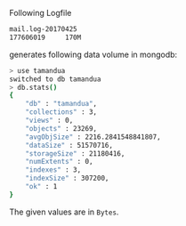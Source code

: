 Following Logfile

```sh
mail.log-20170425
177606019     170M
```

generates following data volume in mongodb:

```sh
> use tamandua
switched to db tamandua
> db.stats()
{
	"db" : "tamandua",
	"collections" : 3,
	"views" : 0,
	"objects" : 23269,
	"avgObjSize" : 2216.2841548841807,
	"dataSize" : 51570716,
	"storageSize" : 21180416,
	"numExtents" : 0,
	"indexes" : 3,
	"indexSize" : 307200,
	"ok" : 1
}
```

The given values are in `Bytes`.